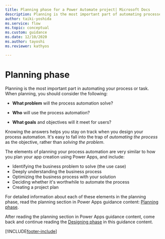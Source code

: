 ```yaml
---
title: Planning phase for a Power Automate project| Microsoft Docs
description: Planning is the most important part of automating processes. This article introduces a set of articles that walk you through the planning process step by step.
author: taiki-yoshida
ms.service: flow
ms.topic: conceptual
ms.custom: guidance
ms.date: 12/10/2020
ms.author: tayoshi
ms.reviewer: kathyos

---
```


# Planning phase

Planning is the most important part in automating your process or task. When planning, you should consider the following:

- **What problem** will the process automation solve?

- **Who** will use the process automation?

- **What goals** and objectives will it meet for users?

Knowing the answers helps you stay on track when you design your process automation. It's easy to fall into the trap of *automating the process* as the objective, rather than
*solving the problem*.

The elements of planning your process automation are very similar to how you plan your app creation using Power Apps, and include:

- Identifying the business problem to solve (the use case)
- Deeply understanding the business process
- Optimizing the business process with your solution
- Deciding whether it's worthwhile to automate the process
- Creating a project plan

For detailed information about each of these elements in the planning phase, read the planning section in Power Apps guidance content: [Planning phase](/powerapps/guidance/planning/planning-phase).

After reading the planning section in Power Apps guidance content, come back and continue reading the [Designing phase](process-design.md) in this guidance content.


[!INCLUDE[footer-include](../../includes/footer-banner.md)]